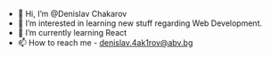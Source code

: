 - 👋 Hi, I’m @Denislav Chakarov
- 👀 I’m interested in learning new stuff regarding Web Development.
- 🌱 I’m currently learning React
- 📫 How to reach me - denislav.4ak1rov@abv.bg

<!---
Denislav-Chakarov/Denislav-Chakarov is a ✨ special ✨ repository because its `README.md` (this file) appears on your GitHub profile.
You can click the Preview link to take a look at your changes.
--->
